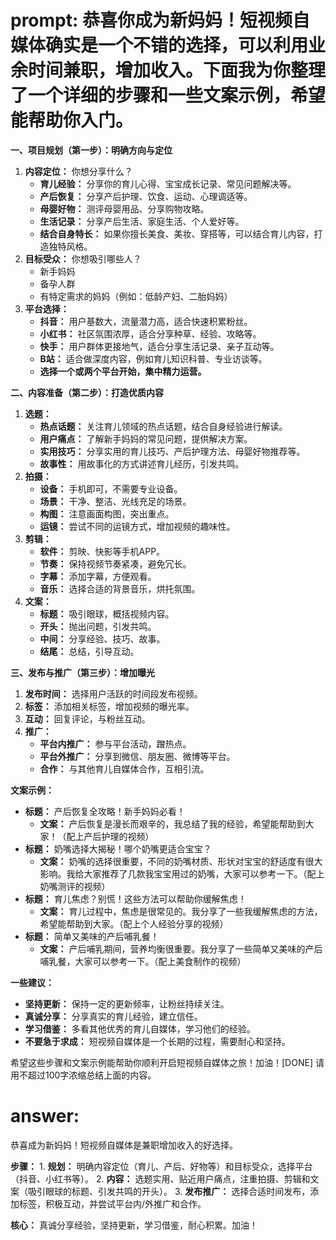 # prompt: 恭喜你成为新妈妈！短视频自媒体确实是一个不错的选择，可以利用业余时间兼职，增加收入。下面我为你整理了一个详细的步骤和一些文案示例，希望能帮助你入门。

**一、项目规划（第一步）：明确方向与定位**

1.  **内容定位：** 你想分享什么？
    *   **育儿经验：** 分享你的育儿心得、宝宝成长记录、常见问题解决等。
    *   **产后恢复：** 分享产后护理、饮食、运动、心理调适等。
    *   **母婴好物：** 测评母婴用品、分享购物攻略。
    *   **生活记录：** 分享产后生活、家庭生活、个人爱好等。
    *   **结合自身特长：** 如果你擅长美食、美妆、穿搭等，可以结合育儿内容，打造独特风格。
2.  **目标受众：** 你想吸引哪些人？
    *   新手妈妈
    *   备孕人群
    *   有特定需求的妈妈（例如：低龄产妇、二胎妈妈）
3.  **平台选择：** 
    *   **抖音：** 用户基数大，流量潜力高，适合快速积累粉丝。
    *   **小红书：** 社区氛围浓厚，适合分享种草、经验、攻略等。
    *   **快手：** 用户群体更接地气，适合分享生活记录、亲子互动等。
    *   **B站：** 适合做深度内容，例如育儿知识科普、专业访谈等。
    *   **选择一个或两个平台开始，集中精力运营。**

**二、内容准备（第二步）：打造优质内容**

1.  **选题：**
    *   **热点话题：** 关注育儿领域的热点话题，结合自身经验进行解读。
    *   **用户痛点：** 了解新手妈妈的常见问题，提供解决方案。
    *   **实用技巧：** 分享实用的育儿技巧、产后护理方法、母婴好物推荐等。
    *   **故事性：** 用故事化的方式讲述育儿经历，引发共鸣。
2.  **拍摄：**
    *   **设备：** 手机即可，不需要专业设备。
    *   **场景：** 干净、整洁、光线充足的场景。
    *   **构图：** 注意画面构图，突出重点。
    *   **运镜：** 尝试不同的运镜方式，增加视频的趣味性。
3.  **剪辑：**
    *   **软件：** 剪映、快影等手机APP。
    *   **节奏：** 保持视频节奏紧凑，避免冗长。
    *   **字幕：** 添加字幕，方便观看。
    *   **音乐：** 选择合适的背景音乐，烘托氛围。
4.  **文案：**
    *   **标题：** 吸引眼球，概括视频内容。
    *   **开头：** 抛出问题，引发共鸣。
    *   **中间：** 分享经验、技巧、故事。
    *   **结尾：** 总结，引导互动。

**三、发布与推广（第三步）：增加曝光**

1.  **发布时间：** 选择用户活跃的时间段发布视频。
2.  **标签：** 添加相关标签，增加视频的曝光率。
3.  **互动：** 回复评论，与粉丝互动。
4.  **推广：**
    *   **平台内推广：** 参与平台活动，蹭热点。
    *   **平台外推广：** 分享到微信、朋友圈、微博等平台。
    *   **合作：** 与其他育儿自媒体合作，互相引流。

**文案示例：**

*   **标题：** 产后恢复全攻略！新手妈妈必看！
    *   **文案：** 产后恢复是漫长而艰辛的，我总结了我的经验，希望能帮助到大家！（配上产后护理的视频）
*   **标题：** 奶嘴选择大揭秘！哪个奶嘴更适合宝宝？
    *   **文案：** 奶嘴的选择很重要，不同的奶嘴材质、形状对宝宝的舒适度有很大影响。我给大家推荐了几款我宝宝用过的奶嘴，大家可以参考一下。（配上奶嘴测评的视频）
*   **标题：** 育儿焦虑？别慌！这些方法可以帮助你缓解焦虑！
    *   **文案：** 育儿过程中，焦虑是很常见的。我分享了一些我缓解焦虑的方法，希望能帮助到大家。（配上个人经验分享的视频）
*   **标题：** 简单又美味的产后哺乳餐！
    *   **文案：** 产后哺乳期间，营养均衡很重要。我分享了一些简单又美味的产后哺乳餐，大家可以参考一下。（配上美食制作的视频）

**一些建议：**

*   **坚持更新：** 保持一定的更新频率，让粉丝持续关注。
*   **真诚分享：** 分享真实的育儿经验，建立信任。
*   **学习借鉴：** 多看其他优秀的育儿自媒体，学习他们的经验。
*   **不要急于求成：** 短视频自媒体是一个长期的过程，需要耐心和坚持。

希望这些步骤和文案示例能帮助你顺利开启短视频自媒体之旅！加油！[DONE]
请用不超过100字浓缩总结上面的内容。
# answer: 
 恭喜成为新妈妈！短视频自媒体是兼职增加收入的好选择。

**步骤：** 1. **规划：** 明确内容定位（育儿、产后、好物等）和目标受众，选择平台（抖音、小红书等）。 2. **内容：** 选题实用、贴近用户痛点，注重拍摄、剪辑和文案（吸引眼球的标题、引发共鸣的开头）。 3. **发布推广：** 选择合适时间发布，添加标签，积极互动，并尝试平台内/外推广和合作。

**核心：** 真诚分享经验，坚持更新，学习借鉴，耐心积累。加油！

